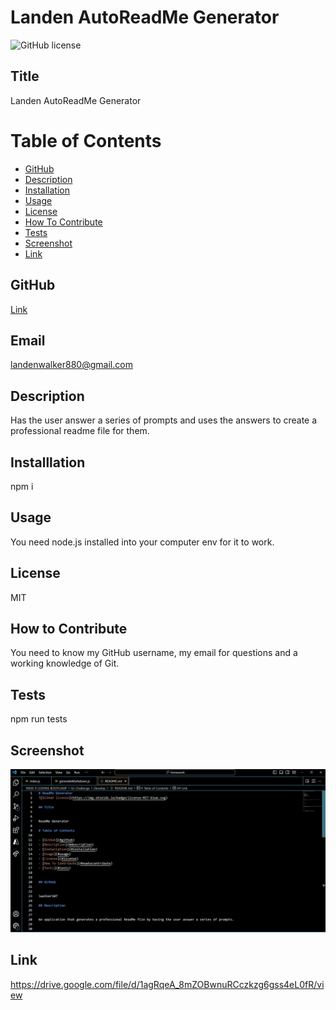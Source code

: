 # Landen AutoReadMe Generator
![GitHub license](https://img.shields.io/badge/license-MIT-blue.svg)

## Title


Landen AutoReadMe Generator

# Table of Contents

- [GitHub](#github)
- [Description](#description)
- [Installation](#installation)
- [Usage](#usage)
- [License](#license)
- [How To Contribute](#howtocontribute)
- [Tests](#tests)
- [Screenshot](#screenshot)
- [Link](#link)


## GitHub


[Link](https://www.github.com/lwalker107)


## Email

landenwalker880@gmail.com


## Description


Has the user answer a series of prompts and uses the answers to create a professional readme file for them.


## Installlation 


npm i

## Usage

You need node.js installed into your computer env for it to work.

## License


MIT

## How to Contribute


You need to know my GitHub username, my email for questions and a working knowledge of Git.

## Tests


npm run tests

## Screenshot

![screenshot](./Assets/readme_generator.PNG)

## Link 

https://drive.google.com/file/d/1agRqeA_8mZOBwnuRCczkzg6gss4eL0fR/view
